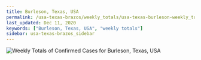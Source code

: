 ```yaml
---
title: Burleson, Texas, USA
permalink: /usa-texas-brazos/weekly_totals/usa-texas-burleson-weekly_totals.html
last_updated: Dec 11, 2020
keywords: ["Burleson, Texas, USA", "weekly totals"]
sidebar: usa-texas-brazos_sidebar
---
```


![Weekly Totals of Confirmed Cases for Burleson, Texas, USA](/covid_tracker/images/graphs/usa-texas-burleson-weekly_totals_graph.png)
